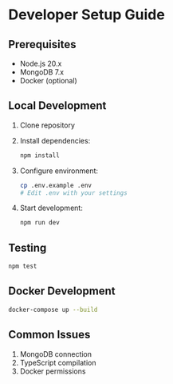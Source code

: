 # Developer Setup Guide

## Prerequisites

- Node.js 20.x
- MongoDB 7.x
- Docker (optional)

## Local Development

1. Clone repository
2. Install dependencies:

   ```bash
   npm install
   ```

3. Configure environment:

   ```bash
   cp .env.example .env
   # Edit .env with your settings
   ```

4. Start development:

   ```bash
   npm run dev
   ```

## Testing

```bash
npm test
```

## Docker Development

```bash
docker-compose up --build
```

## Common Issues

1. MongoDB connection
2. TypeScript compilation
3. Docker permissions
